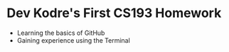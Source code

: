 # Dev Kodre's First CS193 Homework
- Learning the basics of GitHub
- Gaining experience using the Terminal
